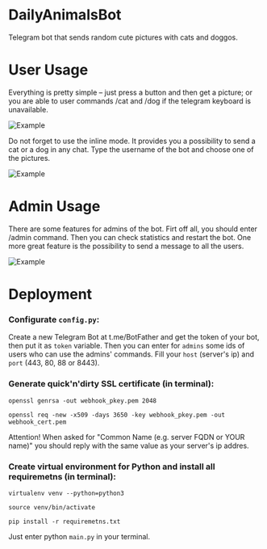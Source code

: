 # DailyAnimalsBot
Telegram bot that sends random cute pictures with cats and doggos.

# User Usage

Everything is pretty simple – just press a button and then get a picture; or you are able to user commands /cat and /dog if the telegram keyboard is unavailable.

![Example](https://github.com/adreex/DailyAnimalsBot/blob/master/pictures_for_readme/animals.jpg)

Do not forget to use the inline mode. It provides you a possibility to send a cat or a dog in any chat. Type the username of the bot and choose one of the pictures.

![Example](https://github.com/adreex/DailyAnimalsBot/blob/master/pictures_for_readme/inline.jpg)

# Admin Usage

There are some features for admins of the bot. Firt off all, you should enter /admin command. Then you can check statistics and restart the bot. One more great feature is the possibility to send a message to all the users.

![Example](https://github.com/adreex/DailyAnimalsBot/blob/master/pictures_for_readme/admin.jpg)

# Deployment

### Configurate `config.py`:

Create a new Telegram Bot at t.me/BotFather and get the token of your bot, then put it as `token` variable.
Then you can enter for `admins` some ids of users who can use the admins' commands.
Fill your `host` (server's ip) and `port` (443, 80, 88 or 8443).

### Generate quick'n'dirty SSL certificate (in terminal):

`openssl genrsa -out webhook_pkey.pem 2048`

`openssl req -new -x509 -days 3650 -key webhook_pkey.pem -out webhook_cert.pem`

Attention! When asked for "Common Name (e.g. server FQDN or YOUR name)" you should reply with the same value as your server's ip addres.

### Create virtual environment for Python and install all requiremetns (in terminal):

`virtualenv venv --python=python3`

`source venv/bin/activate`

`pip install -r requiremetns.txt`

Just enter python `main.py` in your terminal.

